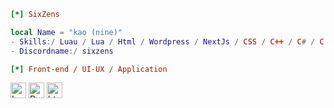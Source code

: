 ```ini
[*] SixZens
```

```lua
local Name = "kao (nine)"
- Skills:/ Luau / Lua / Html / Wordpress / NextJs / CSS / C++ / C# / C / Python / Kotlin / NuxtJs / vue 
- Discordname:/ sixzens
```

```ini
[*] Front-end / UI-UX / Application
```
[<img src="https://img.shields.io/badge/Lua-2C2D72?logo=Lua" title="Lua" height="25" />](https://www.lua.org/)
[<img src="https://img.shields.io/badge/Roblox-Studio-00A2FF?logo=robloxstudio?" title="RobloxStudio" height="25" />](https://create.roblox.com/landing)
[<img src="https://img.shields.io/badge/HTML5-E34F26?logo=html5" title="html" height="25" />](https://www.w3schools.com/html/)
